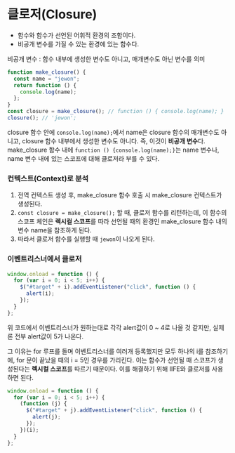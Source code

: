 # 클로저(Closure)

- 함수와 함수가 선언된 어휘적 환경의 조합이다.
- 비공개 변수를 가질 수 있는 환경에 있는 함수다.

비공개 변수 : 함수 내부에 생성한 변수도 아니고, 매개변수도 아닌 변수를 의미

```js
function make_closure() {
  const name = "jewon";
  return function () {
    console.log(name);
  };
}
const closure = make_closure(); // function () { console.log(name); }
closure(); // 'jewon';
```

closure 함수 안에 `console.log(name);`에서 name은 closure 함수의 매개변수도 아니고, closure 함수 내부에서 생성한 변수도 아니다. 즉, 이것이 **비공개 변수**다.
make_closure 함수 내에 `function () {console.log(name);}`는 name 변수나, name 변수 내에 있는 스코프에 대해 클로저라 부를 수 있다.

### 컨텍스트(Context)로 분석

1. 전역 컨텍스트 생성 후, make_closure 함수 호출 시 make_closure 컨텍스트가 생성된다.
2. `const closure = make_closure();` 할 때, 클로저 함수를 리턴하는데, 이 함수의 스코프 체인은 **렉시컬 스코프**를 따라 선언될 때의 환경인 make_closure 함수 내의 변수 name을 참조하게 된다.
3. 따라서 클로저 함수를 실행할 때 `jewon`이 나오게 된다.

### 이벤트리스너에서 클로저

```js
window.onload = function () {
  for (var i = 0; i < 5; i++) {
    $("#target" + i).addEventListener("click", function () {
      alert(i);
    });
  }
};
```

위 코드에서 이벤트리스너가 원하는대로 각각 alert값이 0 ~ 4로 나올 것 같지만, 실제론 전부 alert값이 5가 나온다.

그 이유는 for 루프를 돌며 이벤트리스너를 여러개 등록했지만 모두 하나의 i를 참조하기에, for 문이 끝났을 때의 i = 5인 경우를 가리킨다. 이는 함수가 선언될 때 스코프가 생성된다는 **렉시컬 스코프**를 따르기 때문이다. 이를 해결하기 위해 IIFE와 클로저를 사용하면 된다.

```js
window.onload = function () {
  for (var i = 0; i < 5; i++) {
    (function (j) {
      $("#target" + j).addEventListener("click", function () {
        alert(j);
      });
    })(i);
  }
};
```
